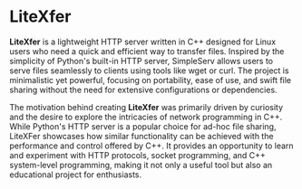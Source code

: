 # LiteXfer

**LiteXfer** is a lightweight HTTP server written in C++ designed for Linux users who need a quick and efficient way to transfer files. Inspired by the simplicity of Python's built-in HTTP server, SimpleServ allows users to serve files seamlessly to clients using tools like wget or curl. The project is minimalistic yet powerful, focusing on portability, ease of use, and swift file sharing without the need for extensive configurations or dependencies.

The motivation behind creating **LiteXfer** was primarily driven by curiosity and the desire to explore the intricacies of network programming in C++. While Python's HTTP server is a popular choice for ad-hoc file sharing, LiteXFer showcases how similar functionality can be achieved with the performance and control offered by C++. It provides an opportunity to learn and experiment with HTTP protocols, socket programming, and C++ system-level programming, making it not only a useful tool but also an educational project for enthusiasts.
